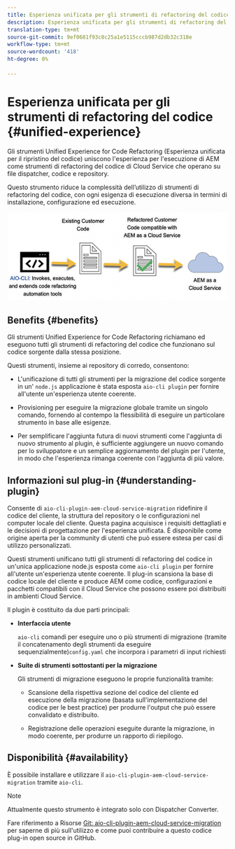 ```yaml
---
title: Esperienza unificata per gli strumenti di refactoring del codice
description: Esperienza unificata per gli strumenti di refactoring del codice
translation-type: tm+mt
source-git-commit: 9ef0681f93c8c25a1e5115cccb987d2db32c318e
workflow-type: tm+mt
source-wordcount: '418'
ht-degree: 0%

---
```



# Esperienza unificata per gli strumenti di refactoring del codice {#unified-experience}

Gli strumenti Unified Experience for Code Refactoring (Esperienza unificata per il ripristino del codice) uniscono l&#39;esperienza per l&#39;esecuzione di AEM come strumenti di refactoring del codice di Cloud Service che operano su file dispatcher, codice e repository.

Questo strumento riduce la complessità dell’utilizzo di strumenti di refactoring del codice, con ogni esigenza di esecuzione diversa in termini di installazione, configurazione ed esecuzione.

![immagine](/help/move-to-cloud-service/assets/unified-one.png)

## Benefits {#benefits}

Gli strumenti Unified Experience for Code Refactoring richiamano ed eseguono tutti gli strumenti di refactoring del codice che funzionano sul codice sorgente dalla stessa posizione.

Questi strumenti, insieme ai repository di corredo, consentono:

* L&#39;unificazione di tutti gli strumenti per la migrazione del codice sorgente in un&#39; `node.js` applicazione è stata esposta `aio-cli plugin` per fornire all&#39;utente un&#39;esperienza utente coerente.

* Provisioning per eseguire la migrazione globale tramite un singolo comando, fornendo al contempo la flessibilità di eseguire un particolare strumento in base alle esigenze.

* Per semplificare l&#39;aggiunta futura di nuovi strumenti come l&#39;aggiunta di nuovo strumento al plugin, è sufficiente aggiungere un nuovo comando per lo sviluppatore e un semplice aggiornamento del plugin per l&#39;utente, in modo che l&#39;esperienza rimanga coerente con l&#39;aggiunta di più valore.

## Informazioni sul plug-in {#understanding-plugin}

Consente di `aio-cli-plugin-aem-cloud-service-migration` ridefinire il codice del cliente, la struttura del repository o le configurazioni nel computer locale del cliente. Questa pagina acquisisce i requisiti dettagliati e le decisioni di progettazione per l&#39;esperienza unificata.
È disponibile come origine aperta per la community di utenti che può essere estesa per casi di utilizzo personalizzati.

Questi strumenti unificano tutti gli strumenti di refactoring del codice in un&#39;unica applicazione node.js esposta come `aio-cli plugin` per fornire all&#39;utente un&#39;esperienza utente coerente. Il plug-in scansiona la base di codice locale del cliente e produce AEM come codice, configurazioni e pacchetti compatibili con il Cloud Service che possono essere poi distribuiti in ambienti Cloud Service.

Il plugin è costituito da due parti principali:

* **Interfaccia utente**

   `aio-cli` comandi per eseguire uno o più strumenti di migrazione (tramite il concatenamento degli strumenti da eseguire sequenzialmente)`config.yaml` che incorpora i parametri di input richiesti

* **Suite di strumenti sottostanti per la migrazione**

   Gli strumenti di migrazione eseguono le proprie funzionalità tramite:

   * Scansione della rispettiva sezione del codice del cliente ed esecuzione della migrazione (basata sull&#39;implementazione del codice per le best practice) per produrre l&#39;output che può essere convalidato e distribuito.

   * Registrazione delle operazioni eseguite durante la migrazione, in modo coerente, per produrre un rapporto di riepilogo.

## Disponibilità {#availability}

È possibile installare e utilizzare il `aio-cli-plugin-aem-cloud-service-migration` tramite `aio-cli`.

>[!NOTE]
>Attualmente questo strumento è integrato solo con Dispatcher Converter.

Fare riferimento a Risorse [Git: aio-cli-plugin-aem-cloud-service-migration](https://github.com/adobe/aio-cli-plugin-aem-cloud-service-migration) per saperne di più sull&#39;utilizzo e come puoi contribuire a questo codice plug-in open source in GitHub.

